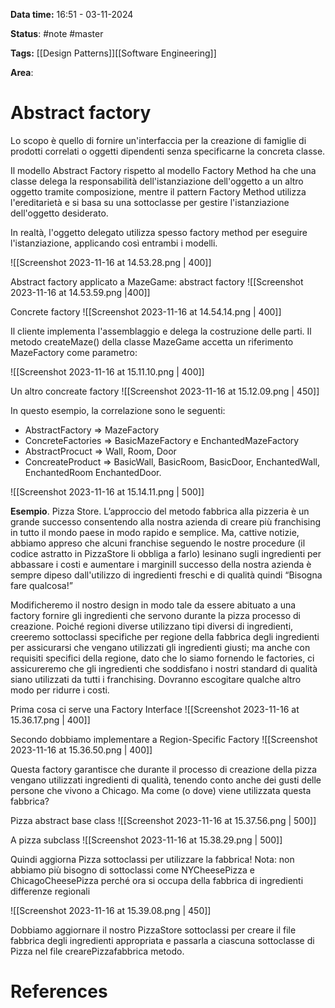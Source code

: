 **Data time:** 16:51 - 03-11-2024

**Status**: #note #master 

**Tags:** [[Design Patterns]][[Software Engineering]]

**Area**: 
# Abstract factory

Lo scopo è quello di fornire un'interfaccia per la creazione di famiglie di prodotti correlati o oggetti dipendenti senza specificarne la concreta classe.

Il modello Abstract Factory rispetto al modello Factory Method ha che una classe delega la responsabilità dell'istanziazione dell'oggetto a un altro oggetto tramite composizione, mentre il pattern Factory Method utilizza l'ereditarietà e si basa su una sottoclasse per gestire l'istanziazione dell'oggetto desiderato. 

In realtà, l'oggetto delegato utilizza spesso factory method per eseguire l'istanziazione, applicando così entrambi i modelli.

![[Screenshot 2023-11-16 at 14.53.28.png | 400]]

Abstract factory applicato a MazeGame: abstract factory
![[Screenshot 2023-11-16 at 14.53.59.png |400]]

Concrete factory
![[Screenshot 2023-11-16 at 14.54.14.png | 400]]

Il cliente implementa l'assemblaggio e delega la costruzione delle parti.
Il metodo createMaze() della classe MazeGame accetta un riferimento MazeFactory come parametro:

![[Screenshot 2023-11-16 at 15.11.10.png | 400]]

Un altro concreate factory
![[Screenshot 2023-11-16 at 15.12.09.png | 450]]

In questo esempio, la correlazione sono le seguenti:
- AbstractFactory => MazeFactory
- ConcreteFactories => BasicMazeFactory e EnchantedMazeFactory
- AbstractProcuct => Wall, Room, Door
- ConcreateProduct => BasicWall, BasicRoom, BasicDoor, EnchantedWall, EnchantedRoom EnchantedDoor.

![[Screenshot 2023-11-16 at 15.14.11.png | 500]]

**Esempio**. Pizza Store.
L’approccio del metodo fabbrica alla pizzeria è un grande successo consentendo alla nostra azienda di creare più franchising in tutto il mondo
paese in modo rapido e semplice. Ma, cattive notizie, abbiamo appreso che alcuni franchise seguendo le nostre procedure (il codice astratto in PizzaStore li obbliga a farlo) lesinano sugli ingredienti per abbassare i costi e aumentare i marginiIl successo della nostra azienda è sempre dipeso dall'utilizzo di ingredienti freschi e di qualità quindi “Bisogna fare qualcosa!”

Modificheremo il nostro design in modo tale da essere abituato a una factory fornire gli ingredienti che servono durante la pizza
processo di creazione. Poiché regioni diverse utilizzano tipi diversi di ingredienti, creeremo sottoclassi specifiche per regione della fabbrica degli ingredienti per assicurarsi che vengano utilizzati gli ingredienti giusti; ma anche con requisiti specifici della regione, dato che lo siamo fornendo le factories, ci assicureremo che gli ingredienti che soddisfano i nostri standard di qualità siano utilizzati da tutti i franchising. Dovranno escogitare qualche altro modo per ridurre i costi.

Prima cosa ci serve una Factory Interface
![[Screenshot 2023-11-16 at 15.36.17.png | 400]]

Secondo dobbiamo implementare a Region-Specific Factory
![[Screenshot 2023-11-16 at 15.36.50.png | 400]]

Questa factory garantisce che durante il processo di creazione della pizza vengano utilizzati ingredienti di qualità, tenendo conto anche dei gusti delle persone che vivono a Chicago. Ma come (o dove) viene utilizzata questa fabbrica?

Pizza abstract base class
![[Screenshot 2023-11-16 at 15.37.56.png | 500]]

A pizza subclass
![[Screenshot 2023-11-16 at 15.38.29.png | 500]]

Quindi aggiorna Pizza sottoclassi per utilizzare la fabbrica! Nota: non abbiamo più bisogno di sottoclassi come NYCheesePizza e ChicagoCheesePizza perché ora si occupa della fabbrica di ingredienti differenze regionali

![[Screenshot 2023-11-16 at 15.39.08.png | 450]]

Dobbiamo aggiornare il nostro PizzaStore sottoclassi per creare il file fabbrica degli ingredienti appropriata e passarla a ciascuna sottoclasse di Pizza nel file crearePizzafabbrica metodo.
# References